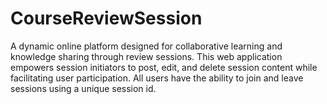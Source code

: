 # CourseReviewSession
A dynamic online platform designed for collaborative learning and knowledge sharing through review sessions. This web application empowers session initiators to post, edit, and delete session content while facilitating user participation. All users have the ability to join and leave sessions using a unique session id.
